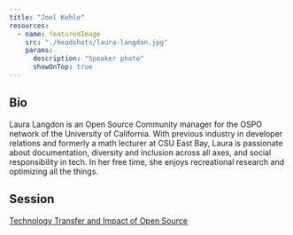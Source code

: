 ```yaml
---
title: "Joel Kehle"
resources:
  - name: featuredImage
    src: "./headshots/laura-langdon.jpg"
    params:
      description: "Speaker photo"
      showOnTop: true
---
```


## Bio

Laura Langdon is an Open Source Community manager for the OSPO network of the University of California. With previous industry in developer relations and formerly a math lecturer at CSU East Bay, Laura is passionate about documentation, diversity and inclusion across all axes, and social responsibility in tech. In her free time, she enjoys recreational research and optimizing all the things.

## Session

[Technology Transfer and Impact of Open Source](../sessions/technology-transfer.md)
